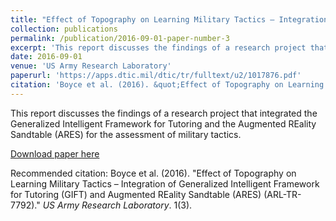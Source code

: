 ```yaml
---
title: "Effect of Topography on Learning Military Tactics – Integration of Generalized Intelligent Framework for Tutoring (GIFT) and Augmented REality Sandtable (ARES)"
collection: publications
permalink: /publication/2016-09-01-paper-number-3
excerpt: 'This report discusses the findings of a research project that integrated the Generalized Intelligent Framework for Tutoring and the Augmented REality Sandtable (ARES) for the assessment of military tactics.'
date: 2016-09-01
venue: 'US Army Research Laboratory'
paperurl: 'https://apps.dtic.mil/dtic/tr/fulltext/u2/1017876.pdf'
citation: 'Boyce et al. (2016). &quot;Effect of Topography on Learning Military Tactics – Integration of Generalized Intelligent Framework for Tutoring (GIFT) and Augmented REality Sandtable (ARES) (ARL-TR-7792).&quot; <i>US Army Research Laboratory</i>. 1(3).'
---
```

This report discusses the findings of a research project that integrated the Generalized Intelligent Framework for Tutoring and the Augmented REality Sandtable (ARES) for the assessment of military tactics.

[Download paper here](https://apps.dtic.mil/dtic/tr/fulltext/u2/1017876.pdf)

Recommended citation: Boyce et al. (2016). "Effect of Topography on Learning Military Tactics – Integration of Generalized Intelligent Framework for Tutoring (GIFT) and Augmented REality Sandtable (ARES) (ARL-TR-7792)." <i>US Army Research Laboratory</i>. 1(3).
